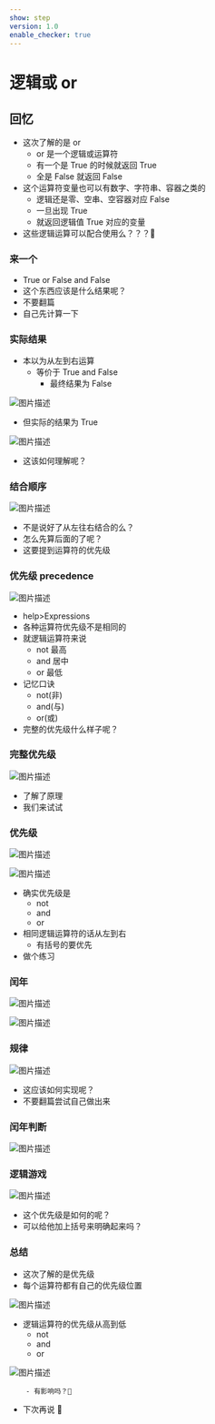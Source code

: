 ```yaml
---
show: step
version: 1.0
enable_checker: true
---
```


# 逻辑或 or

## 回忆

- 这次了解的是 or
	- or 是一个逻辑或运算符
	- 有一个是 True 的时候就返回 True
	- 全是 False 就返回 False
- 这个运算符变量也可以有数字、字符串、容器之类的
	- 逻辑还是零、空串、空容器对应 False
	- 一旦出现 True
	- 就返回逻辑值 True 对应的变量
- 这些逻辑运算可以配合使用么？？？🤔

### 来一个

- True or False and False
- 这个东西应该是什么结果呢？
- 不要翻篇
- 自己先计算一下

### 实际结果

- 本以为从左到右运算
	- 等价于 True and False
		- 最终结果为 False


![图片描述](https://doc.shiyanlou.com/courses/uid1190679-20220314-1647238250534)

- 但实际的结果为 True

![图片描述](https://doc.shiyanlou.com/courses/uid1190679-20210925-1632567804726)

- 这该如何理解呢？

### 结合顺序

![图片描述](https://doc.shiyanlou.com/courses/uid1190679-20210925-1632567812832)

- 不是说好了从左往右结合的么？
- 怎么先算后面的了呢？
- 这要提到运算符的优先级

### 优先级 precedence

![图片描述](https://doc.shiyanlou.com/courses/uid1190679-20210925-1632567887013)

- help>Expressions
- 各种运算符优先级不是相同的
- 就逻辑运算符来说
  - not 最高
  - and 居中
  - or 最低
- 记忆口诀
	- not(非) 
	- and(与) 
	- or(或) 
- 完整的优先级什么样子呢？

### 完整优先级

![图片描述](https://doc.shiyanlou.com/courses/uid1190679-20210925-1632569075584)

- 了解了原理
- 我们来试试

### 优先级

![图片描述](https://doc.shiyanlou.com/courses/uid1190679-20210925-1632568284055)

![图片描述](https://doc.shiyanlou.com/courses/uid1190679-20210925-1632568294428)

- 确实优先级是
  - not
  - and
  - or
- 相同逻辑运算符的话从左到右
	- 有括号的要优先
- 做个练习

### 闰年

![图片描述](https://doc.shiyanlou.com/courses/uid1190679-20210925-1632568505445)

![图片描述](https://doc.shiyanlou.com/courses/uid1190679-20210925-1632568548589)

### 规律

![图片描述](https://doc.shiyanlou.com/courses/uid1190679-20210925-1632568567185)

- 这应该如何实现呢？
- 不要翻篇尝试自己做出来

### 闰年判断

![图片描述](https://doc.shiyanlou.com/courses/uid1190679-20210925-1632568830456)

### 逻辑游戏

![图片描述](https://doc.shiyanlou.com/courses/uid1190679-20230528-1685284078873)

- 这个优先级是如何的呢？
- 可以给他加上括号来明确起来吗？

### 总结

- 这次了解的是优先级
- 每个运算符都有自己的优先级位置

![图片描述](https://doc.shiyanlou.com/courses/uid1190679-20230528-1685284242558)


- 逻辑运算符的优先级从高到低
  - not
  - and
  - or



![图片描述](https://doc.shiyanlou.com/courses/uid1190679-20231203-1701595158225)

		- 有影响吗？🤔
- 下次再说 👋
